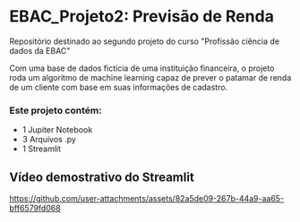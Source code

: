 # EBAC_Projeto2: Previsão de Renda
Repositório destinado ao segundo projeto do curso "Profissão ciência de dados da EBAC"


Com uma base de dados fictícia de uma instituição financeira, o projeto roda um algoritmo de machine learning capaz de prever o patamar de renda de um cliente com base em suas informações de cadastro.

### Este projeto contém:

- 1 Jupiter Notebook
- 3 Arquivos .py
- 1 Streamlit

## Vídeo demostrativo do Streamlit

https://github.com/user-attachments/assets/82a5de09-267b-44a9-aa65-bff6579fd068





